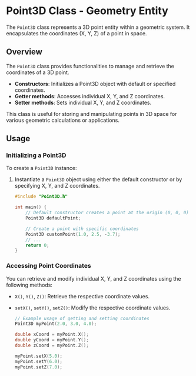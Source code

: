 # Point3D Class - Geometry Entity

The `Point3D` class represents a 3D point entity within a geometric system. It encapsulates the coordinates (X, Y, Z) of a point in space.

## Overview

The `Point3D` class provides functionalities to manage and retrieve the coordinates of a 3D point.

- **Constructors**: Initializes a Point3D object with default or specified coordinates.
- **Getter methods**: Accesses individual X, Y, and Z coordinates.
- **Setter methods**: Sets individual X, Y, and Z coordinates.

This class is useful for storing and manipulating points in 3D space for various geometric calculations or applications.

## Usage

### Initializing a Point3D

To create a `Point3D` instance:

1. Instantiate a `Point3D` object using either the default constructor or by specifying X, Y, and Z coordinates.

    ```cpp
    #include "Point3D.h"

    int main() {
        // Default constructor creates a point at the origin (0, 0, 0)
        Point3D defaultPoint;

        // Create a point with specific coordinates
        Point3D customPoint(1.0, 2.5, -3.7);
        // ...
        return 0;
    }
    ```

### Accessing Point Coordinates

You can retrieve and modify individual X, Y, and Z coordinates using the following methods:

- `X()`, `Y()`, `Z()`: Retrieve the respective coordinate values.
- `setX()`, `setY()`, `setZ()`: Modify the respective coordinate values.

    ```cpp
    // Example usage of getting and setting coordinates
    Point3D myPoint(2.0, 3.0, 4.0);

    double xCoord = myPoint.X();
    double yCoord = myPoint.Y();
    double zCoord = myPoint.Z();

    myPoint.setX(5.0);
    myPoint.setY(6.0);
    myPoint.setZ(7.0);
    ```
